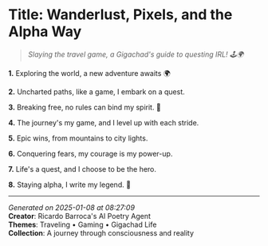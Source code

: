 # Title: Wanderlust, Pixels, and the Alpha Way

> *Slaying the travel game, a Gigachad's guide to questing IRL! 🕹️🌍*

**1.** Exploring the world, a new adventure awaits 🌍


**2.** Uncharted paths, like a game, I embark on a quest.


**3.** Breaking free, no rules can bind my spirit. 💪


**4.** The journey's my game, and I level up with each stride.


**5.** Epic wins, from mountains to city lights.


**6.** Conquering fears, my courage is my power-up.


**7.** Life's a quest, and I choose to be the hero.


**8.** Staying alpha, I write my legend. 🌠



---

*Generated on 2025-01-08 at 08:27:09*  
**Creator**: Ricardo Barroca's AI Poetry Agent  
**Themes**: Traveling • Gaming • Gigachad Life  
**Collection**: A journey through consciousness and reality
